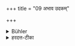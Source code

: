 +++
title = "09 अभाव उदकम्"

+++

<details><summary>Bühler</summary>

9. On failure (of these substances) water (mixed with honey may be used).
</details>

<details><summary>हरदत्त-टीका</summary>

## सूत्रम्
अभाव उदकम् ॥ ९॥  
### टिप्पनी
दधिपयसोरलाभ उदकमपि देयम् । मधुसंसृष्टमित्येके । नेत्यन्ये, पूर्वत्र पुनर्मधुसंसृष्टग्रहणादिति ॥९॥
</details>
